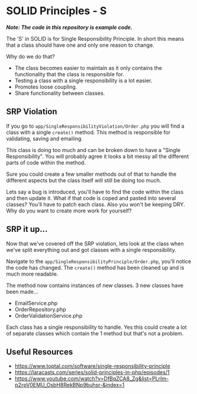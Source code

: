 # SOLID Principles - S

_**Note: The code in this repository is example code.**_

The 'S' in SOLID is for Single Responsibility Principle. In short this means that a class should have one and only one reason to change.

Why do we do that?
- The class becomes easier to maintain as it only contains the functionality that the class is responsible for.
- Testing a class with a single responsibility is a lot easier.
- Promotes loose coupling.
- Share functionality between classes.

## SRP Violation

If you go to `app/SingleResponsibilityViolation/Order.php` you will find a class with a single `create()` method. This method is responsible for validating, saving and emailing. 

This class is doing too much and can be broken down to have a "Single Responsibility". You will probably agree it looks a bit messy all the different parts of code within the method.

Sure you could create a few smaller methods out of that to handle the different aspects but the class itself will still be doing too much. 

Lets say a bug is introduced, you'll have to find the code within the class and then update it. What if that code is coped and pasted into several classes? You'll have to patch each class. Also you won't be keeping DRY. Why do you want to create more work for yourself?

## SRP it up...

Now that we've covered off the SRP violation, lets look at the class when we've split everything out and got classes with a single responsibility.

Navigate to the `app/SingleResponsibilityPrinciple/Order.php`, you'll notice the code has changed. The `create()` method has been cleaned up and is much more readable.

The method now contains instances of new classes. 3 new classes have been made...
- EmailService.php
- OrderRepository.php
- OrderValidationService.php

Each class has a single responsibility to handle. Yes this could create a lot of separate classes which contain the 1 method but that's not a problem.

## Useful Resources

- https://www.toptal.com/software/single-responsibility-principle
- https://laracasts.com/series/solid-principles-in-php/episodes/1
- https://www.youtube.com/watch?v=DfBqZCA8_Zg&list=PLrIm-p2rpV0EMU_OsbH8RekBNp9buhsr-&index=1
